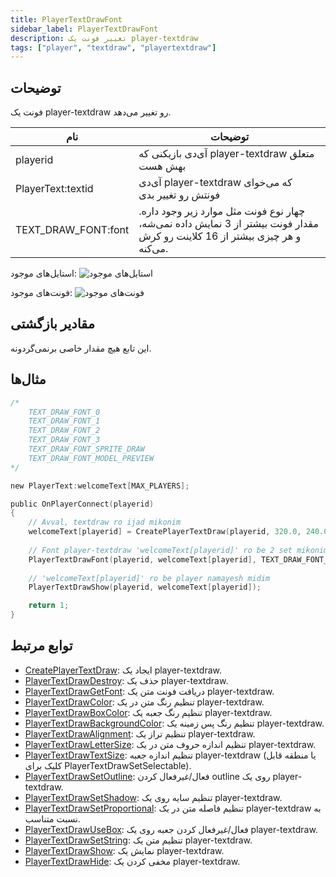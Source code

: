 ```yaml
---
title: PlayerTextDrawFont
sidebar_label: PlayerTextDrawFont
description: تغییر فونت یک player-textdraw
tags: ["player", "textdraw", "playertextdraw"]
---
```


## توضیحات

فونت یک player-textdraw رو تغییر می‌دهد.

| نام                 | توضیحات                                                                                                                                  |
| ------------------- | --------------------------------------------------------------------------------------------------------------------------------------- |
| playerid            | آی‌دی بازیکنی که player-textdraw متعلق بهش هست                                                                                          |
| PlayerText:textid   | آی‌دی player-textdraw که می‌خوای فونتش رو تغییر بدی                                                                                       |
| TEXT_DRAW_FONT:font | چهار نوع فونت مثل موارد زیر وجود داره. مقدار فونت بیشتر از 3 نمایش داده نمی‌شه، و هر چیزی بیشتر از 16 کلاینت رو کرش می‌کنه. |

استایل‌های موجود:
![استایل‌های موجود](https://assets.open.mp/assets/images/textdraws/Textdraw_font_styles.png)

فونت‌های موجود:
![فونت‌های موجود](https://assets.open.mp/assets/images/textdraws/Textdraw_Fonts.png)

## مقادیر بازگشتی

این تابع هیچ مقدار خاصی برنمی‌گردونه.

## مثال‌ها

```c
/*
    TEXT_DRAW_FONT_0
    TEXT_DRAW_FONT_1
    TEXT_DRAW_FONT_2
    TEXT_DRAW_FONT_3
    TEXT_DRAW_FONT_SPRITE_DRAW
    TEXT_DRAW_FONT_MODEL_PREVIEW
*/

new PlayerText:welcomeText[MAX_PLAYERS];

public OnPlayerConnect(playerid)
{
    // Avval, textdraw ro ijad mikonim
    welcomeText[playerid] = CreatePlayerTextDraw(playerid, 320.0, 240.0, "Welcome to my server!");
    
    // Font player-textdraw 'welcomeText[playerid]' ro be 2 set mikonim.
    PlayerTextDrawFont(playerid, welcomeText[playerid], TEXT_DRAW_FONT_2);
    
    // 'welcomeText[playerid]' ro be player namayesh midim
    PlayerTextDrawShow(playerid, welcomeText[playerid]);

    return 1;
}
```

## توابع مرتبط

- [CreatePlayerTextDraw](CreatePlayerTextDraw): ایجاد یک player-textdraw.
- [PlayerTextDrawDestroy](PlayerTextDrawDestroy): حذف یک player-textdraw.
- [PlayerTextDrawGetFont](PlayerTextDrawGetFont): دریافت فونت متن یک player-textdraw.
- [PlayerTextDrawColor](PlayerTextDrawColor): تنظیم رنگ متن در یک player-textdraw.
- [PlayerTextDrawBoxColor](PlayerTextDrawBoxColor): تنظیم رنگ جعبه یک player-textdraw.
- [PlayerTextDrawBackgroundColor](PlayerTextDrawBackgroundColor): تنظیم رنگ پس زمینه یک player-textdraw.
- [PlayerTextDrawAlignment](PlayerTextDrawAlignment): تنظیم تراز یک player-textdraw.
- [PlayerTextDrawLetterSize](PlayerTextDrawLetterSize): تنظیم اندازه حروف متن در یک player-textdraw.
- [PlayerTextDrawTextSize](PlayerTextDrawTextSize): تنظیم اندازه جعبه player-textdraw (یا منطقه قابل کلیک برای PlayerTextDrawSetSelectable).
- [PlayerTextDrawSetOutline](PlayerTextDrawSetOutline): فعال/غیرفعال کردن outline روی یک player-textdraw.
- [PlayerTextDrawSetShadow](PlayerTextDrawSetShadow): تنظیم سایه روی یک player-textdraw.
- [PlayerTextDrawSetProportional](PlayerTextDrawSetProportional): تنظیم فاصله متن در یک player-textdraw به نسبت متناسب.
- [PlayerTextDrawUseBox](PlayerTextDrawUseBox): فعال/غیرفعال کردن جعبه روی یک player-textdraw.
- [PlayerTextDrawSetString](PlayerTextDrawSetString): تنظیم متن یک player-textdraw.
- [PlayerTextDrawShow](PlayerTextDrawShow): نمایش یک player-textdraw.
- [PlayerTextDrawHide](PlayerTextDrawHide): مخفی کردن یک player-textdraw.